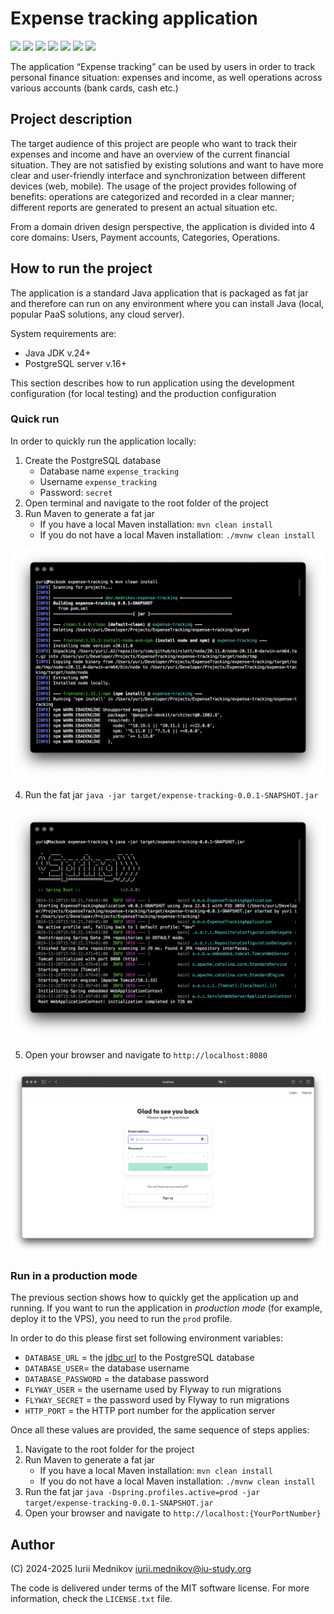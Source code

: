 # Expense tracking application

![](https://img.shields.io/badge/Java-ED8B00?style=for-the-badge&logo=openjdk&logoColor=white)
![](https://img.shields.io/badge/Spring-6DB33F?style=for-the-badge&logo=spring&logoColor=white)
![](https://img.shields.io/badge/Spring_Boot-6DB33F?style=for-the-badge&logo=spring-boot&logoColor=white)
![](https://img.shields.io/badge/Hibernate-59666C?style=for-the-badge&logo=Hibernate&logoColor=white)
![](https://img.shields.io/badge/PostgreSQL-316192?style=for-the-badge&logo=postgresql&logoColor=white)
![](https://img.shields.io/badge/TypeScript-007ACC?style=for-the-badge&logo=typescript&logoColor=white)
![](https://img.shields.io/badge/Angular-DD0031?style=for-the-badge&logo=angular&logoColor=white)

The application “Expense tracking” can be used by users in order to track personal finance situation: expenses and income, as well operations across various accounts (bank cards, cash etc.)

## Project description

The target audience of this project are people who want to track their expenses and income and have an overview of the current financial situation. They are not satisfied by existing solutions and want to have more clear and user-friendly interface and synchronization between different devices (web, mobile). The usage of the project provides following of benefits: operations are categorized and recorded in a clear manner; different reports are generated to present an actual situation etc.

From a domain driven design perspective, the application is divided into 4 core domains: Users, Payment accounts, Categories, Operations.

## How to run the project

The application is a standard Java application that is packaged as fat jar and therefore can run on any environment where you can install Java (local, popular PaaS solutions, any cloud server).

System requirements are:

- Java JDK v.24+
- PostgreSQL server v.16+

This section describes how to run application using the development configuration (for local testing) and the production configuration

### Quick run

In order to quickly run the application locally:

1. Create the PostgreSQL database
    - Database name ```expense_tracking```
    - Username ```expense_tracking```
    - Password: ```secret```
2. Open terminal and navigate to the root folder of the project
3. Run Maven to generate a fat jar
    - If you have a local Maven installation: ```mvn clean install```
    - If you do not have a local Maven installation: ```./mvnw clean install```

![](docs_phase3/images/installation-1.png)

4. Run the fat jar ```java -jar target/expense-tracking-0.0.1-SNAPSHOT.jar```

![](docs_phase3/images/installation-2.png)

5. Open your browser and navigate to ```http://localhost:8080```

![](docs_phase3/images/installation-3.png)

### Run in a production mode

The previous section shows how to quickly get the application up and running. If you want to run the application in _production mode_ (for example, deploy it to the VPS), you need to run the ```prod``` profile.

In order to do this please first set following environment variables:

- ```DATABASE_URL``` = the [jdbc url](https://docs.oracle.com/javase/tutorial/jdbc/basics/connecting.html) to the PostgreSQL database
- ```DATABASE_USER```= the database username 
- ```DATABASE_PASSWORD``` = the database password 
- ```FLYWAY_USER``` = the username used by Flyway to run migrations
- ```FLYWAY_SECRET``` = the password used by Flyway to run migrations
- ```HTTP_PORT``` = the HTTP port number for the application server

Once all these values are provided, the same sequence of steps applies:

1. Navigate to the root folder for the project
2. Run Maven to generate a fat jar
   - If you have a local Maven installation: ```mvn clean install```
   - If you do not have a local Maven installation: ```./mvnw clean install```
3. Run the fat jar ```java -Dspring.profiles.active=prod -jar target/expense-tracking-0.0.1-SNAPSHOT.jar```
4. Open your browser and navigate to ```http://localhost:{YourPortNumber}```

## Author

(C) 2024-2025 Iurii Mednikov <iurii.mednikov@iu-study.org>

The code is delivered under terms of the MIT software license. For more information, check the ```LICENSE.txt``` file.